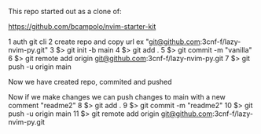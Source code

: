 This repo started out as a clone of:

https://github.com/bcampolo/nvim-starter-kit

1 auth git cli
2 create repo and copy url ex "git@github.com:3cnf-f/lazy-nvim-py.git"
3 $> git init -b main
4 $> git add .
5 $> git commit -m "vanilla"
6 $> git remote add origin git@github.com:3cnf-f/lazy-nvim-py.git
7 $> git push -u origin main

Now we have created repo, commited and pushed

Now if we make changes we can push changes to main with a new comment "readme2"
8  $>  git add .
9  $>  git commit -m "readme2"
10 $>  git push -u origin main
11 $>  git remote add origin git@github.com:3cnf-f/lazy-nvim-py.git



